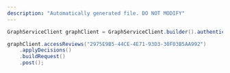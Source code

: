 ```yaml
---
description: "Automatically generated file. DO NOT MODIFY"
---
```

<!-- markdownlint-disable MD041 -->

```java
GraphServiceClient graphClient = GraphServiceClient.builder().authenticationProvider( authProvider ).buildClient();

graphClient.accessReviews("2975E9B5-44CE-4E71-93D3-30F03B5AA992")
    .applyDecisions()
    .buildRequest()
    .post();
```
